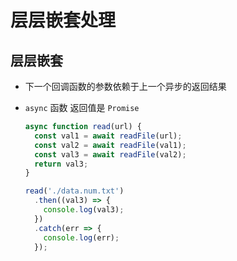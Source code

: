 # 层层嵌套处理

## 层层嵌套

  - 下一个回调函数的参数依赖于上一个异步的返回结果

  - `async` 函数 返回值是 `Promise`

    ```javascript
    async function read(url) {
      const val1 = await readFile(url);
      const val2 = await readFile(val1);
      const val3 = await readFile(val2);
      return val3;
    }

    read('./data.num.txt')
      .then((val3) => {
        console.log(val3);
      })
      .catch(err => {
        console.log(err);
      });
    ```

